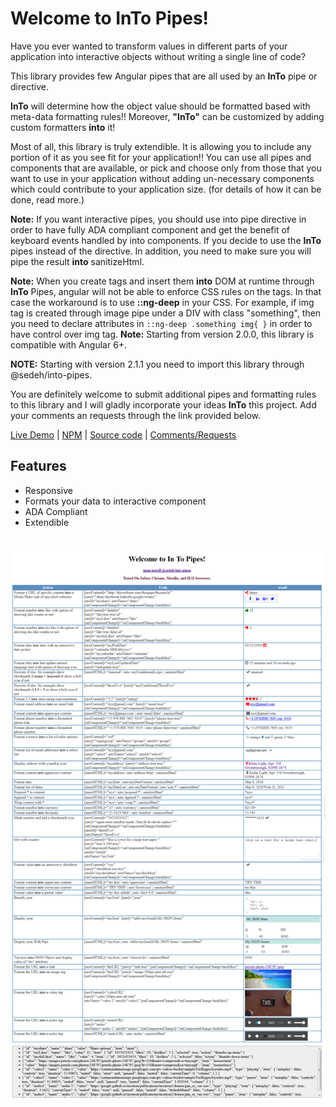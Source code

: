 # Welcome to InTo Pipes!

Have you ever wanted to transform values in different parts of your application into interactive objects without writing a single line of code? 

This library provides few Angular pipes that are all used by an **InTo** pipe or directive. 

**InTo** will determine how the object value should be formatted based with meta-data formatting rules!!
Moreover, **"InTo"** can be customized by adding custom formatters **into** it!

Most of all, this library is truly extendible. It is allowing you to include any portion of it as you see fit for your application!! You can use all pipes and components that are available, or pick and choose only from those that you want to use in your application without adding un-necessary components which could contribute to your application size. (for details of how it can be done, read more.)

**Note:** If you want interactive pipes, you should use into pipe directive in order to have fully ADA compliant component and get the benefit of keyboard events handled by into components. If you decide to use the **InTo** pipes instead of the directive. In addition, you need to make sure you will pipe the result **into** sanitizeHtml.

**Note:** When you create tags and insert them **into** DOM at runtime through **InTo** Pipes, angular will not be able to enforce CSS rules on the tags. In that case the workaround is to use **::ng-deep** in your CSS. For example, if img tag is created through image pipe under a DIV with class "something", then you need to declare attributes in `::ng-deep .something img{ }` in order to have control over img tag.
**Note:** Starting from version 2.0.0, this library is compatible with Angular 6+.

**NOTE:** Starting with version 2.1.1 you need to import this library through @sedeh/into-pipes.

You are definitely welcome to submit additional pipes and formatting rules to this library and I will gladly incorporate your ideas **InTo** this project. Add your comments an requests through the link provided below.

[Live Demo](https://stackblitz.com/edit/into-pipe?file=src%2Fapp%2Fapp.component.ts) | 
[NPM](https://www.npmjs.com/package/@sedeh/into-pipes) |
[Source code](https://github.com/msalehisedeh/into-pipes/tree/master/src/app) | 
[Comments/Requests](https://github.com/msalehisedeh/into-pipes/issues)

## Features
* Responsive
* Formats your data to interactive component
* ADA Compliant
* Extendible

#

![alt text](https://raw.githubusercontent.com/msalehisedeh/into-pipes/master/sample.png  "Commands and results")



